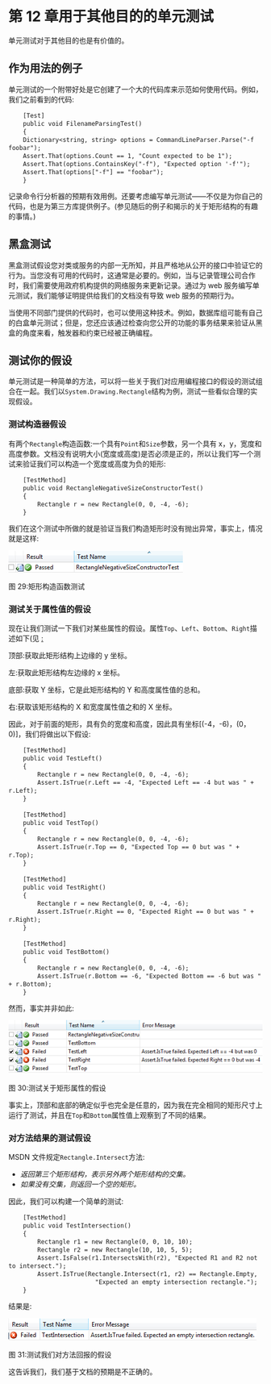 # 第 12 章用于其他目的的单元测试

单元测试对于其他目的也是有价值的。

## 作为用法的例子

单元测试的一个附带好处是它创建了一个大的代码库来示范如何使用代码。例如，我们之前看到的代码:

```
    [Test]
    public void FilenameParsingTest()
    {
    Dictionary<string, string> options = CommandLineParser.Parse("-f foobar");
    Assert.That(options.Count == 1, "Count expected to be 1");
    Assert.That(options.ContainsKey("-f"), "Expected option '-f'");
    Assert.That(options["-f"] == "foobar");
    }

```

记录命令行分析器的预期有效用例。还要考虑编写单元测试——不仅是为你自己的代码，也是为第三方库提供例子。(参见随后的例子和揭示的关于矩形结构的有趣的事情。)

## 黑盒测试

黑盒测试假设您对类或服务的内部一无所知，并且严格地从公开的接口中验证它的行为。当您没有可用的代码时，这通常是必要的。例如，当与记录管理公司合作时，我们需要使用政府机构提供的网络服务来更新记录。通过为 web 服务编写单元测试，我们能够证明提供给我们的文档没有导致 web 服务的预期行为。

当使用不同部门提供的代码时，也可以使用这种技术。例如，数据库组可能有自己的白盒单元测试；但是，您还应该通过检查向您公开的功能的事务结果来验证从黑盒的角度来看，触发器和约束已经被正确编程。

## 测试你的假设

单元测试是一种简单的方法，可以将一些关于我们对应用编程接口的假设的测试组合在一起。我们以`System.Drawing.Rectangle`结构为例，测试一些看似合理的实现假设。

### 测试构造器假设

有两个`Rectangle`构造函数:一个具有`Point`和`Size`参数，另一个具有 x，y，宽度和高度参数。文档没有说明大小(宽度或高度)是否必须是正的，所以让我们写一个测试来验证我们可以构造一个宽度或高度为负的矩形:

```
    [TestMethod]
    public void RectangleNegativeSizeConstructorTest()
    {
        Rectangle r = new Rectangle(0, 0, -4, -6);
    }

```

我们在这个测试中所做的就是验证当我们构造矩形时没有抛出异常，事实上，情况就是这样:

![](img/image029.png)

图 29:矩形构造函数测试

### 测试关于属性值的假设

现在让我们测试一下我们对某些属性的假设。属性`Top`、`Left`、`Bottom`、`Right`描述如下(见
[:](http://msdn.microsoft.com/en-us/library/system.drawing.rectangle.aspx)

顶部:获取此矩形结构上边缘的 y 坐标。

左:获取此矩形结构左边缘的 x 坐标。

底部:获取 Y 坐标，它是此矩形结构的 Y 和高度属性值的总和。

右:获取该矩形结构的 X 和宽度属性值之和的 X 坐标。

因此，对于前面的矩形，具有负的宽度和高度，因此具有坐标[(-4，-6)，(0，0)]，我们将做出以下假设:

```
    [TestMethod]
    public void TestLeft()
    {
        Rectangle r = new Rectangle(0, 0, -4, -6);
        Assert.IsTrue(r.Left == -4, "Expected Left == -4 but was " + r.Left);
    }

    [TestMethod]
    public void TestTop()
    {
        Rectangle r = new Rectangle(0, 0, -4, -6);
        Assert.IsTrue(r.Top == 0, "Expected Top == 0 but was " + r.Top);
    }

    [TestMethod]
    public void TestRight()
    {
        Rectangle r = new Rectangle(0, 0, -4, -6);
        Assert.IsTrue(r.Right == 0, "Expected Right == 0 but was " + r.Right);
    }

    [TestMethod]
    public void TestBottom()
    {
        Rectangle r = new Rectangle(0, 0, -4, -6);
        Assert.IsTrue(r.Bottom == -6, "Expected Bottom == -6 but was " + r.Bottom);
    }

```

然而，事实并非如此:

![](img/image030.png)

图 30:测试关于矩形属性的假设

事实上，顶部和底部的确定似乎也完全是任意的，因为我在完全相同的矩形尺寸上运行了测试，并且在`Top`和`Bottom`属性值上观察到了不同的结果。

### 对方法结果的测试假设

MSDN 文件规定`Rectangle.Intersect`方法:

*   *返回第三个矩形结构，表示另外两个矩形结构的交集。*
*   *如果没有交集，则返回一个空的矩形。*

因此，我们可以构建一个简单的测试:

```
    [TestMethod]
    public void TestIntersection()
    {
        Rectangle r1 = new Rectangle(0, 0, 10, 10);
        Rectangle r2 = new Rectangle(10, 10, 5, 5);
        Assert.IsFalse(r1.IntersectsWith(r2), "Expected R1 and R2 not to intersect.");
        Assert.IsTrue(Rectangle.Intersect(r1, r2) == Rectangle.Empty,
                        "Expected an empty intersection rectangle.");
    }

```

结果是:

![](img/image031.png)

图 31:测试我们对方法回报的假设

这告诉我们，我们基于文档的预期是不正确的。